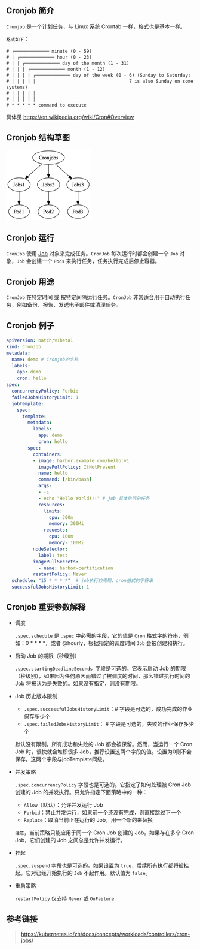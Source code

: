 ## Cronjob 简介

`Cronjob` 是一个计划任务，与 Linux 系统 Crontab 一样，格式也是基本一样。

`格式如下`：

```
# ┌───────────── minute (0 - 59)
# │ ┌───────────── hour (0 - 23)
# │ │ ┌───────────── day of the month (1 - 31)
# │ │ │ ┌───────────── month (1 - 12)
# │ │ │ │ ┌───────────── day of the week (0 - 6) (Sunday to Saturday;
# │ │ │ │ │                                   7 is also Sunday on some systems)
# │ │ │ │ │
# │ │ │ │ │
# * * * * * command to execute
```

具体见 https://en.wikipedia.org/wiki/Cron#Overview

## Cronjob 结构草图

![](/img/k8s-cron.png)

## Cronjob 运行
`CronJob` 使用 [Job](https://kubernetes.io/docs/concepts/workloads/controllers/jobs-run-to-completion/) 对象来完成任务。`CronJob` 每次运行时都会创建一个 `Job` 对象，`Job` 会创建一个 `Pods` 来执行任务，任务执行完成后停止容器。

## Cronjob 用途

`CronJob` 在特定时间 或 按特定间隔运行任务。`CronJob` 非常适合用于自动执行任务，例如备份、报告、发送电子邮件或清理任务。

## Cronjob 例子

```yaml
apiVersion: batch/v1beta1
kind: CronJob
metadata:
  name: demo # Cronjob的名称
  labels:
    app: demo
    cron: hello
spec:
  concurrencyPolicy: Forbid
  failedJobsHistoryLimit: 1
  jobTemplate:
    spec:
      template:
        metadata:
          labels:
            app: demo
            cron: hello
        spec:
          containers:
          - image: harbor.example.com/hello:v1
            imagePullPolicy: IfNotPresent
            name: hello
            command: [/bin/bash]
            args:
            - -c
            - echo "Hello World!!!" # job 具体执行的任务
            resources:
              limits:
                cpu: 300m
                memory: 300Mi
              requests:
                cpu: 100m
                memory: 100Mi
          nodeSelector:
            label: test
          imagePullSecrets:
            - name: harbor-certification
          restartPolicy: Never
  schedule: "15 * * * *"  # job执行的周期，cron格式的字符串
  successfulJobsHistoryLimit: 1
```

## Cronjob 重要参数解释

- 调度

    `.spec.schedule` 是 `.spec` 中必需的字段，它的值是 `Cron` 格式字的符串，例如：0 * * * *，或者 @hourly，根据指定的调度时间 `Job` 会被创建和执行。

- 启动 Job 的期限（秒级别）

    `.spec.startingDeadlineSeconds `字段是可选的。它表示启动 Job 的期限（秒级别），如果因为任何原因而错过了被调度的时间，那么错过执行时间的 Job 将被认为是失败的。如果没有指定，则没有期限。

- Job 历史版本限制

    - `.spec.successfulJobsHistoryLimit`：# 字段是可选的，成功完成的作业保存多少个
    - `.spec.failedJobsHistoryLimit`：    # 字段是可选的，失败的作业保存多少个

    默认没有限制，所有成功和失败的 Job 都会被保留。然而，当运行一个 Cron Job 时，很快就会堆积很多 Job，推荐设置这两个字段的值。设置为0则不会保存，这两个字段与jobTemplate同级。

- 并发策略

    `.spec.concurrencyPolicy` 字段也是可选的。它指定了如何处理被 Cron Job 创建的 Job 的并发执行。只允许指定下面策略中的一种：

    - `Allow`（默认）：允许并发运行 Job
    - `Forbid`：禁止并发运行，如果前一个还没有完成，则直接跳过下一个
    - `Replace`：取消当前正在运行的 Job，用一个新的来替换

    `注意`，当前策略只能应用于同一个 Cron Job 创建的 Job。如果存在多个 Cron Job，它们创建的 Job 之间总是允许并发运行。

- 挂起

    `.spec.suspend` 字段也是可选的。如果设置为 `true`，后续所有执行都将被挂起。它对已经开始执行的 `Job` 不起作用。默认值为 `false`。

- 重启策略

    `restartPolicy` 仅支持 `Never` 或 `OnFailure`

## 参考链接
> https://kubernetes.io/zh/docs/concepts/workloads/controllers/cron-jobs/